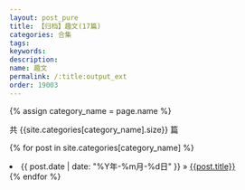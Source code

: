 ```yaml
---
layout: post_pure
title: 【归档】趣文(17篇)
categories: 合集
tags:
keywords:
description:
name: 趣文
permalink: /:title:output_ext
order: 19003
---
```



{% assign category_name = page.name %}

共 {{site.categories[category_name].size}} 篇

{% for post in site.categories[category_name] %}
  <li>
    <span>{{ post.date | date: "%Y年-%m月-%d日" }}</span> &raquo;
    <a href="{{ post.url }}">{{post.title}}</a>
  </li>
{% endfor %}

